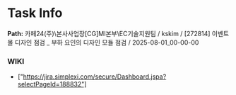 # Task Info

**Path:** 카페24(주)\본사사업장\[CG]MI본부\EC기술지원팀 / kskim / [272814] 이벤트 몰 디자인 점검 _ 부하 요인의 디자인 모듈 점검 / 2025-08-01_00-00-00

### WIKI
- ["https://jira.simplexi.com/secure/Dashboard.jspa?selectPageId=188832"]

